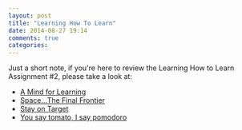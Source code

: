 ```yaml
---
layout: post
title: "Learning How To Learn"
date: 2014-08-27 19:14
comments: true
categories: 
---
```

Just a short note, if you're here to review the Learning How to Learn Assignment #2, please take a look at:
<ul>
<li><a href="http://devslant.com/blog/2014/08/21/a-mind-for-learning/">A Mind for Learning</a></li>
<li><a href="http://devslant.com/blog/2014/08/23/space-dot-dot-dot-the-final-frontier/">Space...The Final Frontier</a></li>
<li><a href="http://devslant.com/blog/2014/08/23/un-focussed/">Stay on Target</a></li>
<li><a href="http://devslant.com/blog/2014/08/25/pomodoro/">You say tomato, I say pomodoro</a></li>
</ul>
